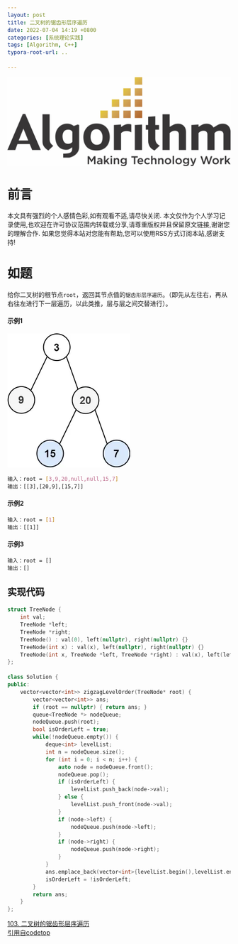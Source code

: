 ```yaml
---
layout: post
title: 二叉树的锯齿形层序遍历
date: 2022-07-04 14:19 +0800
categories: [系统理论实践]
tags: [Algorithm, C++]
typora-root-url: ..

---
```



![](/assets/images/20220701ReverseList/algorithm.webp)

# 前言

本文具有强烈的个人感情色彩,如有观看不适,请尽快关闭. 本文仅作为个人学习记录使用,也欢迎在许可协议范围内转载或分享,请尊重版权并且保留原文链接,谢谢您的理解合作. 如果您觉得本站对您能有帮助,您可以使用RSS方式订阅本站,感谢支持!

# 如题

给你二叉树的根节点`root`，返回其节点值的`锯齿形层序遍历`。（即先从左往右，再从右往左进行下一层遍历，以此类推，层与层之间交替进行）。


#### 示例1

![](/assets/images/20220704ZigzagLeveOrder/1.webp)

``` sh 
输入：root = [3,9,20,null,null,15,7]
输出：[[3],[20,9],[15,7]]
```

#### 示例2

``` sh 
输入：root = [1]
输出：[[1]]
```

#### 示例3

``` sh 
输入：root = []
输出：[]
```

## 实现代码

``` c++
struct TreeNode {
    int val;
    TreeNode *left;
    TreeNode *right;
    TreeNode() : val(0), left(nullptr), right(nullptr) {}
    TreeNode(int x) : val(x), left(nullptr), right(nullptr) {}
    TreeNode(int x, TreeNode *left, TreeNode *right) : val(x), left(left), right(right) {}
};

class Solution {
public:
    vector<vector<int>> zigzagLevelOrder(TreeNode* root) {
        vector<vector<int>> ans;
        if (root == nullptr) { return ans; }
        queue<TreeNode *> nodeQueue;
        nodeQueue.push(root);
        bool isOrderLeft = true;
        while(!nodeQueue.empty()) {
            deque<int> levelList;
            int n = nodeQueue.size();
            for (int i = 0; i < n; i++) {
                auto node = nodeQueue.front();
                nodeQueue.pop();
                if (isOrderLeft) {
                    levelList.push_back(node->val);
                } else {
                    levelList.push_front(node->val);
                }
                if (node->left) {
                    nodeQueue.push(node->left);
                }
                if (node->right) {
                    nodeQueue.push(node->right);
                }
            }
            ans.emplace_back(vector<int>{levelList.begin(),levelList.end()});
            isOrderLeft = !isOrderLeft;
        }
        return ans;
    }
};
```


[103. 二叉树的锯齿形层序遍历](https://leetcode.cn/problems/binary-tree-zigzag-level-order-traversal/)  
[引用自codetop](https://codetop.cc/home)
